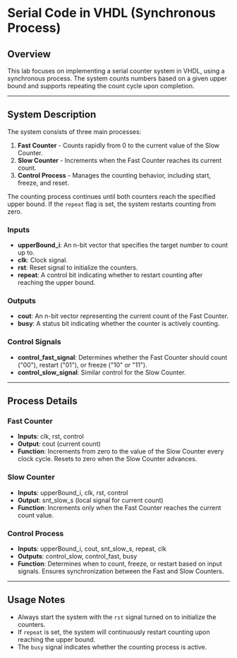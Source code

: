 # Serial Code in VHDL (Synchronous Process)

## Overview

This lab focuses on implementing a serial counter system in VHDL, using a synchronous process. The system counts numbers based on a given upper bound and supports repeating the count cycle upon completion.

---

## System Description

The system consists of three main processes:

1. **Fast Counter** - Counts rapidly from 0 to the current value of the Slow Counter.
2. **Slow Counter** - Increments when the Fast Counter reaches its current count.
3. **Control Process** - Manages the counting behavior, including start, freeze, and reset.

The counting process continues until both counters reach the specified upper bound. If the `repeat` flag is set, the system restarts counting from zero.

### Inputs

* **upperBound\_i**: An n-bit vector that specifies the target number to count up to.
* **clk**: Clock signal.
* **rst**: Reset signal to initialize the counters.
* **repeat**: A control bit indicating whether to restart counting after reaching the upper bound.

### Outputs

* **cout**: An n-bit vector representing the current count of the Fast Counter.
* **busy**: A status bit indicating whether the counter is actively counting.

### Control Signals

* **control\_fast\_signal**: Determines whether the Fast Counter should count ("00"), restart ("01"), or freeze ("10" or "11").
* **control\_slow\_signal**: Similar control for the Slow Counter.

---

## Process Details

### Fast Counter

* **Inputs**: clk, rst, control
* **Output**: cout (current count)
* **Function**: Increments from zero to the value of the Slow Counter every clock cycle. Resets to zero when the Slow Counter advances.

### Slow Counter

* **Inputs**: upperBound\_i, clk, rst, control
* **Output**: snt\_slow\_s (local signal for current count)
* **Function**: Increments only when the Fast Counter reaches the current count value.

### Control Process

* **Inputs**: upperBound\_i, cout, snt\_slow\_s, repeat, clk
* **Outputs**: control\_slow, control\_fast, busy
* **Function**: Determines when to count, freeze, or restart based on input signals. Ensures synchronization between the Fast and Slow Counters.

---

## Usage Notes

* Always start the system with the `rst` signal turned on to initialize the counters.
* If `repeat` is set, the system will continuously restart counting upon reaching the upper bound.
* The `busy` signal indicates whether the counting process is active.
